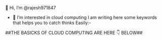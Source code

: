  👋 Hi, I’m @rajesh971847
- 👀 I’m interested in cloud computing I am writing here some keywords that helps you to catch thinks Easily:-

##THE BASICKS OF CLOUD COMPUTING ARE HERE 👇
BELOW##
